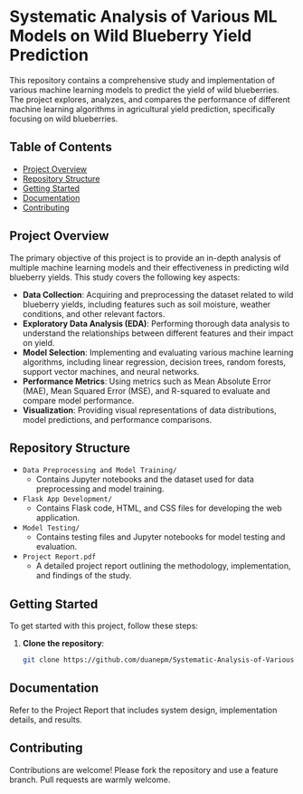 # Systematic Analysis of Various ML Models on Wild Blueberry Yield Prediction

This repository contains a comprehensive study and implementation of various machine learning models to predict the yield of wild blueberries. The project explores, analyzes, and compares the performance of different machine learning algorithms in agricultural yield prediction, specifically focusing on wild blueberries.

## Table of Contents

- [Project Overview](#project-overview)
- [Repository Structure](#repository-structure)
- [Getting Started](#getting-started)
- [Documentation](#documentation)
- [Contributing](#contributing)

## Project Overview

The primary objective of this project is to provide an in-depth analysis of multiple machine learning models and their effectiveness in predicting wild blueberry yields. This study covers the following key aspects:

- **Data Collection**: Acquiring and preprocessing the dataset related to wild blueberry yields, including features such as soil moisture, weather conditions, and other relevant factors.
- **Exploratory Data Analysis (EDA)**: Performing thorough data analysis to understand the relationships between different features and their impact on yield.
- **Model Selection**: Implementing and evaluating various machine learning algorithms, including linear regression, decision trees, random forests, support vector machines, and neural networks.
- **Performance Metrics**: Using metrics such as Mean Absolute Error (MAE), Mean Squared Error (MSE), and R-squared to evaluate and compare model performance.
- **Visualization**: Providing visual representations of data distributions, model predictions, and performance comparisons.

## Repository Structure

- `Data Preprocessing and Model Training/`
  - Contains Jupyter notebooks and the dataset used for data preprocessing and model training.
- `Flask App Development/`
  - Contains Flask code, HTML, and CSS files for developing the web application.
- `Model Testing/`
  - Contains testing files and Jupyter notebooks for model testing and evaluation.
- `Project Report.pdf`
  - A detailed project report outlining the methodology, implementation, and findings of the study.

## Getting Started

To get started with this project, follow these steps:

1. **Clone the repository**:
   ```bash
   git clone https://github.com/duanepm/Systematic-Analysis-of-Various-ML-Models-on-Wild-Blueberry-Yield-Prediction.git

## Documentation
Refer to the Project Report that includes system design, implementation details, and results.<br />

## Contributing
Contributions are welcome! Please fork the repository and use a feature branch. Pull requests are warmly welcome.
